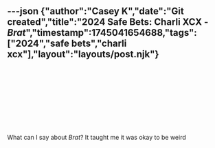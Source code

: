 ---json
{"author":"Casey K","date":"Git created","title":"2024 Safe Bets: Charli XCX - _Brat_","timestamp":1745041654688,"tags":["2024","safe bets","charli xcx"],"layout":"layouts/post.njk"}
---
<div class="iframely-embed"><div class="iframely-responsive" style="height: 140px; padding-bottom: 0;"><a href="https://us.7digital.com/artist/charli-xcx/release/brat-explicit-42231205" data-iframely-url="//cdn.iframe.ly/api/iframe?url=https%3A%2F%2Fus.7digital.com%2Fartist%2Fcharli-xcx%2Frelease%2Fbrat-explicit-42231205&key=a33b8ba28a2041b217e3425894665b4e"></a></div></div><script async src="//cdn.iframe.ly/embed.js" charset="utf-8"></script>

What can I say about _Brat_? It taught me it was okay to be weird

